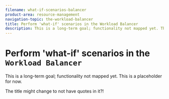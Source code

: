 ```yaml
---
filename: what-if-scenarios-balancer
product-area: resource-management
navigation-topic: the-workload-balancer
title: Perform 'what-if' scenarios in the Workload Balancer
description: This is a long-term goal; functionality not mapped yet. This is a placeholder for now.
---
```


# Perform 'what-if' scenarios in the `Workload Balancer`

This is a long-term goal; functionality not mapped yet. This is a placeholder for now.

The title might change to not have quotes in it?!&nbsp;
